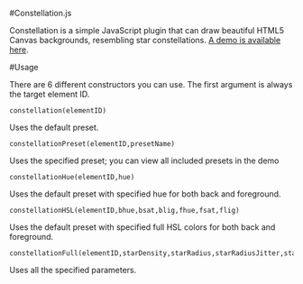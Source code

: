 #Constellation.js

Constellation is a simple JavaScript plugin that can draw beautiful HTML5 Canvas backgrounds, resembling star constellations. [A demo is available here](https://ngr900.github.io/constellation/).

#Usage

There are 6 different constructors you can use. The first argument is always the target element ID.

    constellation(elementID)

Uses the default preset.

    constellationPreset(elementID,presetName)

Uses the specified preset; you can view all included presets in the demo

    constellationHue(elementID,hue)

Uses the default preset with specified hue for both back and foreground.

    constellationHSL(elementID,bhue,bsat,blig,fhue,fsat,flig)

Uses the default preset with specified full HSL colors for both back and foreground.

    constellationFull(elementID,starDensity,starRadius,starRadiusJitter,starVelocity,starVelocityJitter,connectionRadius,connectionWidth,connectionOpacity,revealRadius,backgroundHue,backgroundSaturation,backgroundLightness,foregroundHue,foregroundSaturation,foregroundLightness,foregroundHueJitter,foregroundSaturationJitter,foregroundLightnessJitter,responsive)

Uses all the specified parameters.
